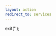 ```yaml
---
layout: action
redirect_to: services
---
```


<!-- $this->session->set_tempdata('oauth_id', $oauth_id); // will be erased after 300 seconds -->
<!-- $this->session->set_flashdata('flash_oauth_id', TRUE); -->

exit('<script>parent.close()</script>');